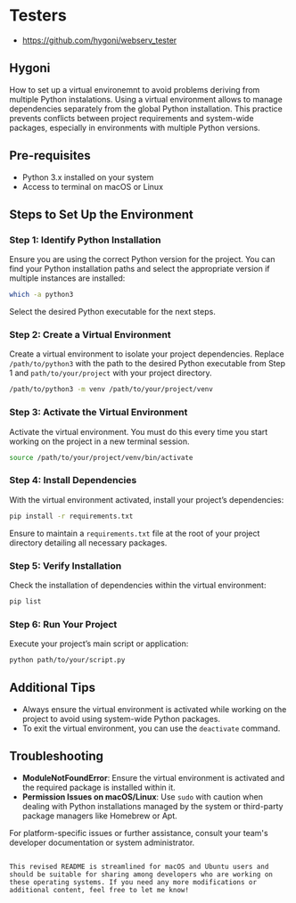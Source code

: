 # Testers

- https://github.com/hygoni/webserv_tester

## Hygoni

How to set up a virtual environemnt to avoid problems deriving from multiple Python instalations. Using a virtual environment allows to manage dependencies separately from the global Python installation. This practice prevents conflicts between project requirements and system-wide packages, especially in environments with multiple Python versions.

## Pre-requisites

- Python 3.x installed on your system
- Access to terminal on macOS or Linux

## Steps to Set Up the Environment

### Step 1: Identify Python Installation

Ensure you are using the correct Python version for the project. You can find your Python installation paths and select the appropriate version if multiple instances are installed:

```bash
which -a python3
```

Select the desired Python executable for the next steps.

### Step 2: Create a Virtual Environment

Create a virtual environment to isolate your project dependencies. Replace `/path/to/python3` with the path to the desired Python executable from Step 1 and `path/to/your/project` with your project directory.

```bash
/path/to/python3 -m venv /path/to/your/project/venv
```

### Step 3: Activate the Virtual Environment

Activate the virtual environment. You must do this every time you start working on the project in a new terminal session.

```bash
source /path/to/your/project/venv/bin/activate
```

### Step 4: Install Dependencies

With the virtual environment activated, install your project’s dependencies:

```bash
pip install -r requirements.txt
```

Ensure to maintain a `requirements.txt` file at the root of your project directory detailing all necessary packages.

### Step 5: Verify Installation

Check the installation of dependencies within the virtual environment:

```bash
pip list
```

### Step 6: Run Your Project

Execute your project’s main script or application:

```bash
python path/to/your/script.py
```

## Additional Tips

- Always ensure the virtual environment is activated while working on the project to avoid using system-wide Python packages.
- To exit the virtual environment, you can use the `deactivate` command.

## Troubleshooting

- **ModuleNotFoundError**: Ensure the virtual environment is activated and the required package is installed within it.
- **Permission Issues on macOS/Linux**: Use `sudo` with caution when dealing with Python installations managed by the system or third-party package managers like Homebrew or Apt.

For platform-specific issues or further assistance, consult your team's developer documentation or system administrator.

```

This revised README is streamlined for macOS and Ubuntu users and should be suitable for sharing among developers who are working on these operating systems. If you need any more modifications or additional content, feel free to let me know!
```
